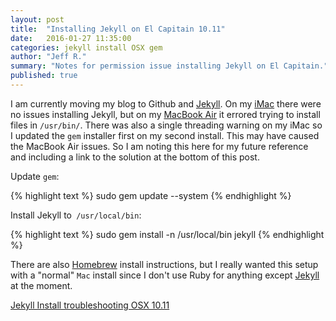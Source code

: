 ```yaml
---
layout: post
title:  "Installing Jekyll on El Capitain 10.11"
date:   2016-01-27 11:35:00
categories: jekyll install OSX gem
author: "Jeff R."
summary: "Notes for permission issue installing Jekyll on El Capitain."
published: true
---
```

I am currently moving my blog to Github and [Jekyll][jekyll]. On my [iMac][imac] there were no issues installing Jekyll, but on my [MacBook Air][macbook-air] it errored trying to install files in `/usr/bin/`. There was also a single threading warning on my iMac so I updated the `gem` installer first on my second install. This may have caused the MacBook Air issues.  So I am noting this here for my future reference and including a link to the solution at the bottom of this post.

Update `gem`:

{% highlight  text %}
sudo gem update --system
{% endhighlight %}

Install Jekyll to` /usr/local/bin`:

{% highlight  text %}
sudo gem install -n /usr/local/bin jekyll
{% endhighlight %}

There are also [Homebrew][homebrew] install instructions, but I really wanted this setup with a "normal"  `Mac` install since I don't use Ruby for anything except [Jekyll][jekyll] at the moment.


[Jekyll Install troubleshooting OSX 10.11](http://jekyllrb.com/docs/troubleshooting/#jekyll-amp-mac-os-x-1011)

[jekyll]:		http://jekyllrb.com
[homebrew]:		http://brew.sh
[macbook-air]:	http://www.apple.com/macbook-air/
[imac]:			http://www.apple.com/imac/


